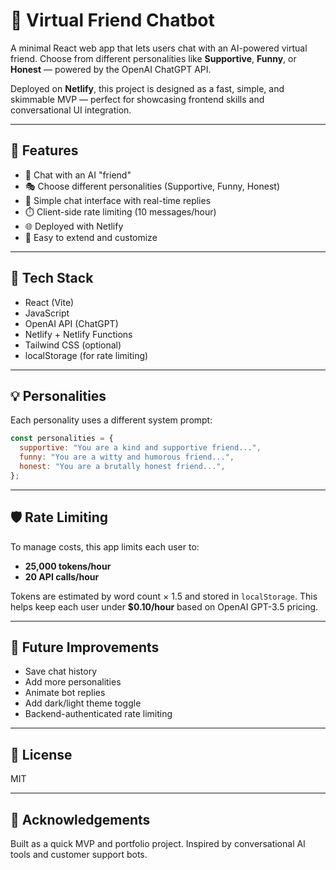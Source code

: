 # 🤖 Virtual Friend Chatbot

A minimal React web app that lets users chat with an AI-powered virtual friend. Choose from different personalities like **Supportive**, **Funny**, or **Honest** — powered by the OpenAI ChatGPT API.

Deployed on **Netlify**, this project is designed as a fast, simple, and skimmable MVP — perfect for showcasing frontend skills and conversational UI integration.

---

## 🚀 Features

- 🧠 Chat with an AI "friend"
- 🎭 Choose different personalities (Supportive, Funny, Honest)
- 💬 Simple chat interface with real-time replies
- ⏱️ Client-side rate limiting (10 messages/hour)
- 🌐 Deployed with Netlify
- 🧩 Easy to extend and customize

---

## 🧰 Tech Stack

- React (Vite)
- JavaScript
- OpenAI API (ChatGPT)
- Netlify + Netlify Functions
- Tailwind CSS (optional)
- localStorage (for rate limiting)

---

## 💡 Personalities

Each personality uses a different system prompt:

```js
const personalities = {
  supportive: "You are a kind and supportive friend...",
  funny: "You are a witty and humorous friend...",
  honest: "You are a brutally honest friend...",
};
```

---

## 🛡️ Rate Limiting

To manage costs, this app limits each user to:
- **25,000 tokens/hour**
- **20 API calls/hour**

Tokens are estimated by word count × 1.5 and stored in `localStorage`. This helps keep each user under **$0.10/hour** based on OpenAI GPT-3.5 pricing.

---

## 🧪 Future Improvements

- Save chat history
- Add more personalities
- Animate bot replies
- Add dark/light theme toggle
- Backend-authenticated rate limiting

---

## 📄 License

MIT

---

## 🙌 Acknowledgements

Built as a quick MVP and portfolio project. Inspired by conversational AI tools and customer support bots.

